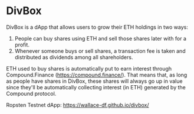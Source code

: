 # DivBox
DivBox is a dApp that allows users to grow their ETH holdings in two ways:

1. People can buy shares using ETH and sell those shares later with for a profit.
2. Whenever someone buys or sell shares, a transaction fee is taken and distributed as dividends among all shareholders.

ETH used to buy shares is automatically put to earn interest through Compound.Finance (https://compound.finance/). That means that, as long as people have shares in DivBox, these shares will always go up in value since they'll be automatically collecting interest (in ETH) generated by the
Compound protocol.

Ropsten Testnet dApp: https://wallace-df.github.io/divbox/

